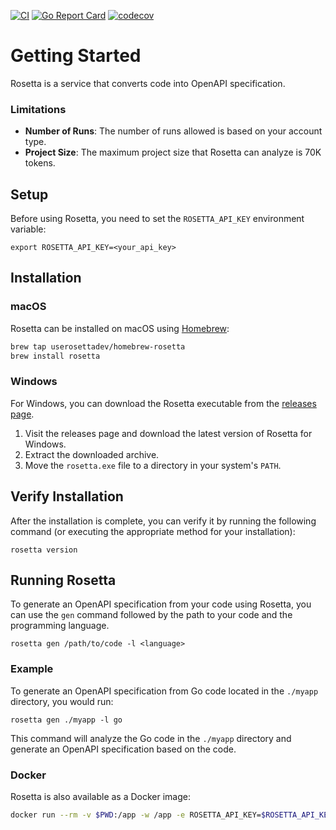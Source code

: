 [![CI](https://github.com/userosettadev/rosetta-cli/actions/workflows/go.yml/badge.svg)](https://github.com/userosettadev/rosetta-cli/actions)
[![Go Report Card](https://goreportcard.com/badge/github.com/userosettadev/rosetta-cli)](https://goreportcard.com/report/github.com/userosettadev/rosetta-cli)
[![codecov](https://codecov.io/gh/userosettadev/rosetta-cli/graph/badge.svg?token=XOWMEPON83)](https://codecov.io/gh/userosettadev/rosetta-cli)

# Getting Started
Rosetta is a service that converts code into OpenAPI specification.

### Limitations
- **Number of Runs**: The number of runs allowed is based on your account type.
- **Project Size**: The maximum project size that Rosetta can analyze is 70K tokens.

## Setup
Before using Rosetta, you need to set the `ROSETTA_API_KEY` environment variable:
```
export ROSETTA_API_KEY=<your_api_key>
```

## Installation

### macOS
Rosetta can be installed on macOS using [Homebrew](https://brew.sh/):
```bash
brew tap userosettadev/homebrew-rosetta
brew install rosetta
```

### Windows
For Windows, you can download the Rosetta executable from the [releases page](TODO).

1. Visit the releases page and download the latest version of Rosetta for Windows.
2. Extract the downloaded archive.
3. Move the `rosetta.exe` file to a directory in your system's `PATH`.

## Verify Installation
After the installation is complete, you can verify it by running the following command (or executing the appropriate method for your installation):
```
rosetta version
```

## Running Rosetta
To generate an OpenAPI specification from your code using Rosetta, you can use the `gen` command followed by the path to your code and the programming language.
```
rosetta gen /path/to/code -l <language>
```

### Example
To generate an OpenAPI specification from Go code located in the `./myapp` directory, you would run:
```
rosetta gen ./myapp -l go
```
This command will analyze the Go code in the `./myapp` directory and generate an OpenAPI specification based on the code.

### Docker
Rosetta is also available as a Docker image:
```bash
docker run --rm -v $PWD:/app -w /app -e ROSETTA_API_KEY=$ROSETTA_API_KEY effoeffi/rosetta:main gen /path/to/code -l go
